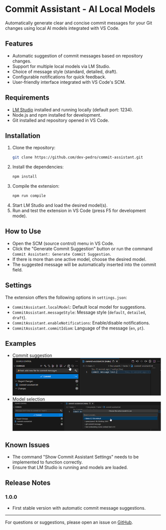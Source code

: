 # Commit Assistant - AI Local Models

Automatically generate clear and concise commit messages for your Git changes using local AI models integrated with VS Code.

## Features
- Automatic suggestion of commit messages based on repository changes.
- Support for multiple local models via LM Studio.
- Choice of message style (standard, detailed, draft).
- Configurable notifications for quick feedback.
- User-friendly interface integrated with VS Code's SCM.

## Requirements
- [LM Studio](https://lmstudio.ai/) installed and running locally (default port: 1234).
- Node.js and npm installed for development.
- Git installed and repository opened in VS Code.

## Installation
1. Clone the repository:
   ```sh
   git clone https://github.com/dev-pedro/commit-assistant.git
   ```
2. Install the dependencies:
   ```sh
   npm install
   ```
3. Compile the extension:
   ```sh
   npm run compile
   ```
4. Start LM Studio and load the desired model(s).
5. Run and test the extension in VS Code (press F5 for development mode).

## How to Use
- Open the SCM (source control) menu in VS Code.
- Click the "Generate Commit Suggestion" button or run the command `Commit Assistant: Generate Commit Suggestion`.
- If there is more than one active model, choose the desired model.
- The suggested message will be automatically inserted into the commit field.

## Settings
The extension offers the following options in `settings.json`:
- `CommitAssistant.localModel`: Default local model for suggestions.
- `CommitAssistant.messageStyle`: Message style (`default`, `detailed`, `draft`).
- `CommitAssistant.enableNotifications`: Enable/disable notifications.
- `CommitAssistant.commitIdiom`: Language of the message (`en`, `pt`).

## Examples
- Commit suggestion
![Commit suggestion](/images/message-commit.png)
- Model selection
![Model selection](/images/select-model.png)

## Known Issues
- The command "Show Commit Assistant Settings" needs to be implemented to function correctly.
- Ensure that LM Studio is running and models are loaded.

## Release Notes
### 1.0.0
- First stable version with automatic commit message suggestions.

---
For questions or suggestions, please open an issue on [GitHub](https://github.com/dev-pedro/commit-assistant).